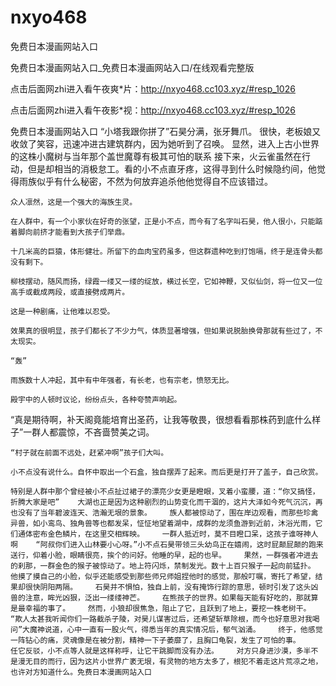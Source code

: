# nxyo468
免费日本漫画网站入口

免费日本漫画网站入口_免费日本漫画网站入口/在线观看完整版

点击后面网zhi进入看午夜爽*片：http://nxyo468.cc103.xyz/#resp_1026

点击后面网zhi进入看午夜影*视：http://nxyo468.cc103.xyz/#resp_1026

免费日本漫画网站入口    “小塔我跟你拼了”石昊分满，张牙舞爪。    很快，老板娘又收敛了笑容，迅速冲进古建筑群内，因为她听到了召唤。    显然，进入上古小世界的这株小魔树与当年那个盖世魔尊有极其可怕的联系    接下来，火云雀虽然在行动，但是却相当的消极怠工。看的小不点直牙疼，这得寻到什么时候隐约间，他觉得雨族似乎有什么秘密，不然为何放弃追杀他他觉得自不应该错过。

    众人凛然，这是一个强大的海族生灵。

    在人群中，有一个小家伙在好奇的张望，正是小不点，而今有了名字叫石昊，他人很小，只能踮着脚向前挤才能看到大孩子们举鼎。

    十几米高的巨猿，体形健壮。所留下的血肉宝药虽多，但这群遗种吃到打饱嗝，终于是连骨头都没有剩下。

    柳枝摆动，随风而扬，绿霞一缕又一缕的绽放，横过长空，它如神鞭，又似仙剑，将一位又一位高手或截成两段，或直接劈成两片。

    这是一种剧痛，让他难以忍受。

    效果真的很明显，孩子们都长了不少力气，体质显著增强，但如果说脱胎换骨那就有些过了，不太现实。

    “轰”

    雨族数十人冲起，其中有中年强者，有长老，也有宗老，愤怒无比。

    殿宇中的人顿时议论，纷纷点头，各种夸赞声响起。

“真是期待啊，补天阁竟能培育出圣药，让我等敬畏，很想看看那株药到底什么样子”一群人都震惊，不吝啬赞美之词。

    “村子就在前面不远处，赶紧冲啊”孩子们大叫。

    小不点没有说什么。自怀中取出一个石盒，独自摆弄了起来。而后更是打开了盖子，自己欣赏。

    特别是人群中那个曾经被小不点扯过裙子的漂亮少女更是瞪眼，叉着小蛮腰，道：“你又搞怪，折腾大家是吧”    大湖也正是因为这种剧烈的山势变化而干涸的，这片大泽如今死气沉沉，再也没有了当年碧波连天、浩瀚无垠的景象。    族人都被惊动了，围在岸边观看，而那些珍禽异兽，如小鸾鸟、独角兽等也都发呆，怔怔地望着湖中，成群的龙须鱼游到近前，沐浴光雨，它们通体密布金色鳞片，在这里交相辉映。    一群人抵近时，莫不目瞪口呆，这孩子谁呀神人啊    “阿叔你们进入山林要小心呀。”小不点石昊带领三头幼鸟正在嬉闹，这时屁颠屁颠的跑来送行，仰着小脸，眼睛很亮，挨个的问好。他睡的早，起的也早。    果然，一群强者冲进去的刹那，一群金色的猴子被惊动了。地上符闪烁，禁制发光。数十上百只猴子一起向前猛扑。    他摸了摸自己的小脸，似乎还能感受到那些师兄师姐捏他时的感觉，那般叮嘱，寄托了希望，结果却很快阴阳两隔。    石昊并不惧怕，独自上前，没有掩饰行踪的意思，顿时引发了这头凶兽的注意，眸光凶狠，泛出一缕缕神芒。    在熊孩子的世界。如果每天能有好吃的，那就算是最幸福的事了。    然而，小狼却很焦急，阻止了它，且跃到了地上，要挖一株老树干。    “欺人太甚我听闻你们一路截杀子陵，对昊儿谋害过后，还希望斩草除根，而今也好意思对我喝问”大魔神说道，心中一直有一股火气，得悉当年的真实情况后，郁气汹涌。    终于，他感觉一阵钻心的痛，灵魂像是在被分割，精神一下子萎靡了，且胸口龟裂，发生了可怕的事。    任它反驳，小不点等人就是这样称呼，让它干跳脚而没有办法。    对方只身进沙漠，多半不是漫无目的而行，因为这片小世界广袤无垠，有灵物的地方太多了，根犯不着走这片荒凉之地，也许对方知道什么。免费日本漫画网站入口
